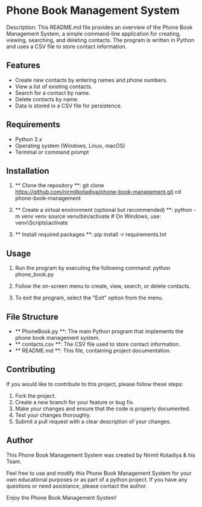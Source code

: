 # Phone Book Management System

Description: This README.md file provides an overview of the Phone Book Management System, a simple command-line application for creating, viewing, searching, and deleting contacts. The program is written in Python and uses a CSV file to store contact information.


## Features

- Create new contacts by entering names and phone numbers.
- View a list of existing contacts.
- Search for a contact by name.
- Delete contacts by name.
- Data is stored in a CSV file for persistence.


## Requirements
- Python 3.x
- Operating system (Windows, Linux, macOS)
- Terminal or command prompt


## Installation

1. ** Clone the repository **:
git clone https://github.com/nirmitkotadiya/phone-book-management.git
cd phone-book-management

2. ** Create a virtual environment (optional but recommended) **:
python -m venv venv
source venv/bin/activate  # On Windows, use: venv\Scripts\activate

3. ** 
Install required packages **:
pip install -r requirements.txt


## Usage

1. Run the program by executing the following command:
python phone_book.py

2. Follow the on-screen menu to create, view, search, or delete contacts.

3. To exit the program, select the "Exit" option from the menu.


## File Structure

- ** PhoneBook.py **: The main Python program that implements the phone book management system.
- ** contacts.csv **: The CSV file used to store contact information.
- ** README.md **: This file, containing project documentation.


## Contributing

If you would like to contribute to this project, please follow these steps:

1. Fork the project.
2. Create a new branch for your feature or bug fix.
3. Make your changes and ensure that the code is properly documented.
4. Test your changes thoroughly.
5. Submit a pull request with a clear description of your changes.


## Author

This Phone Book Management System was created by Nirmit Kotadiya & his Team.


Feel free to use and modify this Phone Book Management System for your own educational purposes or as part of a python project. If you have any questions or need assistance, please contact the author.

Enjoy the Phone Book Management System!
